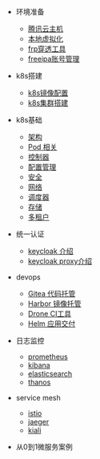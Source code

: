 * 环境准备
  * [腾讯云主机](env/cvm_intro_01.md)
  * [本地虚拟化](env/vt_intro_01.md)
  * [frp穿透工具](env/frp_intro_01.md)
  * [freeipa账号管理](env/freeipa_intro_01.md)

* k8s搭建
  * [k8s镜像配置](k8s/base_image_intro_01.md)
  * [k8s集群搭建](k8s/install_intro_01.md)

* k8s基础
  * [架构]()
  * [Pod 相关]()
  * [控制器]()
  * [配置管理]()
  * [安全]()
  * [网络]()
  * [调度器]()
  * [存储]()
  * [多租户]()

* 统一认证
  * [keycloak 介绍](oauth/keycloak/intro_01.md)
  * [keycloak proxy介绍](oauth/freeipa/intro_01.md)

* devops
  * [Gitea 代码托管]()
  * [Harbor 镜像托管]()
  * [Drone CI工具]()
  * [Helm 应用交付]()

* 日志监控
  * [prometheus]()
  * [kibana]()
  * [elasticsearch]()
  * [thanos]()

* service mesh
  * [istio]()
  * [jaeger]()
  * [kiali]()

* 从0到1微服务案例
  